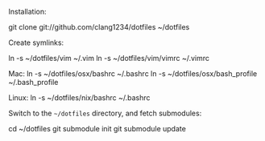 Installation:

git clone git://github.com/clang1234/dotfiles ~/dotfiles

Create symlinks:

ln -s ~/dotfiles/vim ~/.vim
ln -s ~/dotfiles/vim/vimrc ~/.vimrc

Mac:
ln -s ~/dotfiles/osx/bashrc ~/.bashrc
ln -s ~/dotfiles/osx/bash_profile ~/.bash_profile

Linux:
ln -s ~/dotfiles/nix/bashrc ~/.bashrc

Switch to the `~/dotfiles` directory, and fetch submodules:

cd ~/dotfiles
git submodule init
git submodule update
